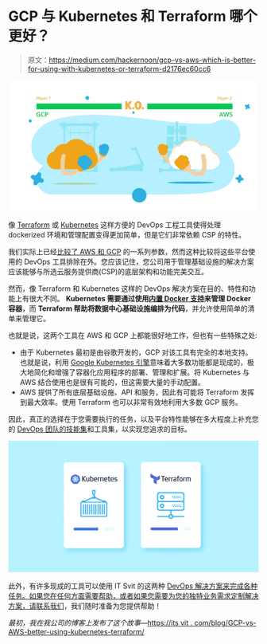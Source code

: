 # GCP 与 Kubernetes 和 Terraform 哪个更好？

> 原文：<https://medium.com/hackernoon/gcp-vs-aws-which-is-better-for-using-with-kubernetes-or-terraform-d2176ec60cc6>

![](img/b20567cdb4fc3d113118807a0cd474d1.png)

像 [Terraform](https://itsvit.com/blog/what-is-terraform-and-why-it-rocks/) 或 [Kubernetes](https://itsvit.com/blog/kubernetes-management-choose-start/) 这样方便的 DevOps 工程工具使得处理 dockerized 环境和管理配置变得更加简单，但是它们非常依赖 CSP 的特性。

我们实际上已经[比较了 AWS 和 GCP](https://itsvit.com/blog/news/aws-vs-gcp-cloud-service-provider-choose/) 的一系列参数，然而这种比较将这些平台使用的 DevOps 工具排除在外。您应该记住，您公司用于管理基础设施的解决方案应该能够与所选云服务提供商(CSP)的底层架构和功能完美交互。

然而，像 Terraform 和 Kubernetes 这样的 DevOps 解决方案在目的、特性和功能上有很大不同。 **Kubernetes 需要通过使用[内置 Docker 支持](https://itsvit.com/blog/docker-kubernetes-till-death-us-part/)来管理 Docker 容器**，而 **Terraform 帮助将数据中心基础设施编排为代码**，并允许使用简单的清单来管理它。

也就是说，这两个工具在 AWS 和 GCP 上都能很好地工作，但也有一些特殊之处:

*   由于 Kubernetes 最初是由谷歌开发的，GCP 对该工具有完全的本地支持。也就是说，利用 [Google Kubernetes 引擎](https://cloud.google.com/kubernetes-engine/)意味着大多数功能都是现成的，极大地简化和增强了容器化应用程序的部署、管理和扩展。将 Kubernetes 与 AWS 结合使用也是很有可能的，但这需要大量的手动配置。
*   AWS 提供了所有底层基础设施、API 和服务，因此有可能将 Terraform 发挥到最大效率。使用 Terraform 也可以非常有效地利用大多数 GCP 服务。

因此，真正的选择在于您需要执行的任务，以及平台特性能够在多大程度上补充您的 [DevOps 团队的技能集](https://itsvit.com/our-services/devops-service-provider/)和工具集，以实现您追求的目标。

![](img/8ec3ff85f71c472f6b890b3535e9789b.png)

此外，有许多现成的工具可以使用 IT Svit 的这两种 [DevOps 解决方案来完成各种任务。如果您在任何方面需要帮助，或者如果您需要为您的独特业务需求定制解决方案，请](https://itsvit.com/solutions/)[联系我们](https://itsvit.com/contacts/)，我们随时准备为您提供帮助！

*最初，我在我公司的博客上发布了这个故事—*[https://its vit . com/blog/GCP-vs-AWS-better-using-kubernetes-terraform/](https://itsvit.com/blog/gcp-vs-aws-better-using-kubernetes-terraform/)